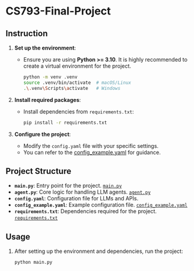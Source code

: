 # CS793-Final-Project

## Instruction

1. **Set up the environment**:

   - Ensure you are using **Python >= 3.10**. It is highly recommended to create a virtual environment for the project.
     ```bash
     python -m venv .venv
     source .venv/bin/activate  # macOS/Linux
     .\.venv\Scripts\activate   # Windows
     ```

2. **Install required packages**:

   - Install dependencies from `requirements.txt`:
     ```bash
     pip install -r requirements.txt
     ```

3. **Configure the project**:
   - Modify the `config.yaml` file with your specific settings.
   - You can refer to the [config_example.yaml](./config_example.yaml) for guidance.

## Project Structure

- **`main.py`**: Entry point for the project. [`main.py`](./main.py)
- **`agent.py`**: Core logic for handling LLM agents. [`agent.py`](./agent.py)
- **`config.yaml`**: Configuration file for LLMs and APIs.
- **`config_example.yaml`**: Example configuration file. [`config_example.yaml`](./path/to/config_example.yaml)
- **`requirements.txt`**: Dependencies required for the project. [`requirements.txt`](./requirements.txt)

## Usage

1. After setting up the environment and dependencies, run the project:
   ```bash
   python main.py
   ```
